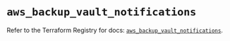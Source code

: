 # `aws_backup_vault_notifications`

Refer to the Terraform Registry for docs: [`aws_backup_vault_notifications`](https://registry.terraform.io/providers/hashicorp/aws/5.98.0/docs/resources/backup_vault_notifications).
